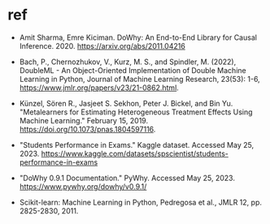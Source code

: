 # ref

- Amit Sharma, Emre Kiciman. DoWhy: An End-to-End Library for Causal Inference. 2020. https://arxiv.org/abs/2011.04216

- Bach, P., Chernozhukov, V., Kurz, M. S., and Spindler, M. (2022), DoubleML - An Object-Oriented Implementation of Double Machine Learning in Python, Journal of Machine Learning Research, 23(53): 1-6, https://www.jmlr.org/papers/v23/21-0862.html.

- Künzel, Sören R., Jasjeet S. Sekhon, Peter J. Bickel, and Bin Yu. "Metalearners for Estimating Heterogeneous Treatment Effects Using Machine Learning." February 15, 2019. https://doi.org/10.1073/pnas.1804597116.


- "Students Performance in Exams." Kaggle dataset. Accessed May 25, 2023. https://www.kaggle.com/datasets/spscientist/students-performance-in-exams

- "DoWhy 0.9.1 Documentation." PyWhy. Accessed May 25, 2023. https://www.pywhy.org/dowhy/v0.9.1/

- Scikit-learn: Machine Learning in Python, Pedregosa et al., JMLR 12, pp. 2825-2830, 2011.

